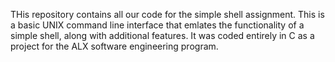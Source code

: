 THis repository contains all our code for the simple shell assignment.
This is a basic UNIX command line interface that emlates the functionality of a simple shell,
along with additional features.
It was coded entirely in C as a project for the ALX software engineering program.
